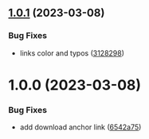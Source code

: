 ## [1.0.1](https://github.com/SocialGouv/bpco-site/compare/v1.0.0...v1.0.1) (2023-03-08)


### Bug Fixes

* links color and typos ([3128298](https://github.com/SocialGouv/bpco-site/commit/31282986f12232f0f5b16a850b2ee5123cc0d578))

# 1.0.0 (2023-03-08)


### Bug Fixes

* add download anchor link ([6542a75](https://github.com/SocialGouv/bpco-site/commit/6542a75c92d894fae601fdba7c7b367b73c5be6a))
